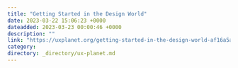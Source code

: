 ```yaml
---
title: "Getting Started in the Design World"
date: 2023-03-22 15:06:23 +0000
dateadded: 2023-03-23 00:00:46 +0000
description: ""
link: "https://uxplanet.org/getting-started-in-the-design-world-af16a5a3c3b9?source=rss----819cc2aaeee0---4"
category:
directory: _directory/ux-planet.md
---
```

